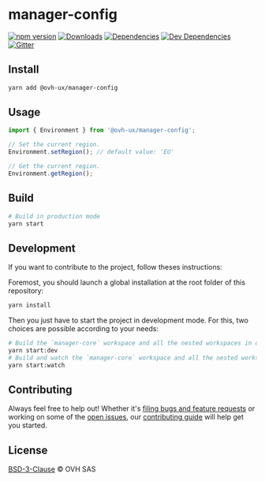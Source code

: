 # manager-config

[![npm version](https://badgen.net/npm/v/@ovh-ux/manager-config)](https://www.npmjs.com/package/@ovh-ux/manager-config) [![Downloads](https://badgen.net/npm/dt/@ovh-ux/manager-config)](https://npmjs.com/package/@ovh-ux/manager-config) [![Dependencies](https://badgen.net/david/dep/ovh-ux/manager/packages/manager/modules/config)](https://npmjs.com/package/@ovh-ux/manager-config?activeTab=dependencies) [![Dev Dependencies](https://badgen.net/david/dev/ovh-ux/manager/packages/manager/modules/config)](https://npmjs.com/package/@ovh-ux/manager-config?activeTab=dependencies) [![Gitter](https://badgen.net/badge/gitter/ovh-ux/blue?icon=gitter)](https://gitter.im/ovh/ux)

## Install

```sh
yarn add @ovh-ux/manager-config
```

## Usage

```js
import { Environment } from '@ovh-ux/manager-config';

// Set the current region.
Environment.setRegion(); // default value: 'EU'

// Get the current region.
Environment.getRegion();
```

## Build

```sh
# Build in production mode
yarn start
```

## Development

If you want to contribute to the project, follow theses instructions:

Foremost, you should launch a global installation at the root folder of this repository:

```sh
yarn install
```

Then you just have to start the project in development mode. For this, two choices are possible according to your needs:

```sh
# Build the `manager-core` workspace and all the nested workspaces in development mode and watch only `manager-core` workspace
yarn start:dev
# Build and watch the `manager-core` workspace and all the nested workspaces in development mode
yarn start:watch
```

## Contributing

Always feel free to help out! Whether it's [filing bugs and feature requests](https://github.com/ovh-ux/manager/issues/new) or working on some of the [open issues](https://github.com/ovh-ux/manager/issues), our [contributing guide](https://github.com/ovh-ux/manager/blob/master/CONTRIBUTING.md) will help get you started.

## License

[BSD-3-Clause](LICENSE) © OVH SAS

